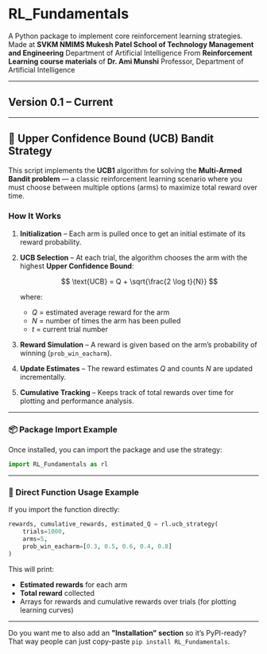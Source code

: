 # RL\_Fundamentals

A Python package to implement core reinforcement learning strategies.
Made at **SVKM NMIMS Mukesh Patel School of Technology Management and Engineering**
Department of Artificial Intelligence
From **Reinforcement Learning course materials** of **Dr. Ami Munshi**
Professor, Department of Artificial Intelligence

---

## Version 0.1 – Current

---

## 🎯 Upper Confidence Bound (UCB) Bandit Strategy

This script implements the **UCB1** algorithm for solving the **Multi-Armed Bandit problem** — a classic reinforcement learning scenario where you must choose between multiple options (arms) to maximize total reward over time.

### How It Works

1. **Initialization** – Each arm is pulled once to get an initial estimate of its reward probability.

2. **UCB Selection** – At each trial, the algorithm chooses the arm with the highest **Upper Confidence Bound**:

   $$
   \text{UCB} = Q + \sqrt{\frac{2 \log t}{N}}
   $$

   where:

   * $Q$ = estimated average reward for the arm
   * $N$ = number of times the arm has been pulled
   * $t$ = current trial number

3. **Reward Simulation** – A reward is given based on the arm’s probability of winning (`prob_win_eacharm`).

4. **Update Estimates** – The reward estimates $Q$ and counts $N$ are updated incrementally.

5. **Cumulative Tracking** – Keeps track of total rewards over time for plotting and performance analysis.

---

### 📦 Package Import Example

Once installed, you can import the package and use the strategy:

```python
import RL_Fundamentals as rl
```

---

### 📌 Direct Function Usage Example

If you import the function directly:

```python
rewards, cumulative_rewards, estimated_Q = rl.ucb_strategy(
    trials=1000,
    arms=5,
    prob_win_eacharm=[0.3, 0.5, 0.6, 0.4, 0.8]
)
```

This will print:

* **Estimated rewards** for each arm
* **Total reward** collected
* Arrays for rewards and cumulative rewards over trials (for plotting learning curves)

---

Do you want me to also add an **"Installation" section** so it’s PyPI-ready? That way people can just copy-paste `pip install RL_Fundamentals`.

